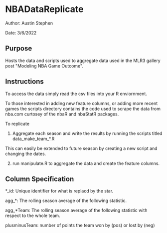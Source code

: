 # NBADataReplicate
Author: Austin Stephen  

Date: 3/6/2022

## Purpose 
Hosts the data and scripts used to aggregate data used in the MLR3 gallery post "Modeling NBA Game Outcome".

## Instructions
To access the data simply read the csv files into your R enviornment.

To those interested in adding new feature columns, or adding more recent games the 
scripts directory contains the code used to scrape the data from nba.com curtosey 
of the nbaR and nbaStatR packages.

To replicate

1) Aggregate each season and write the results by running the scripts titled data_make_team_*.R

This can easily be extended to future season by creating a new script and changing the dates.

2) run manipulate.R to aggregate the data and create the feature columns.

## Column Specification

*_id: Unique identifier for what is replacd by the star.

agg_*: The rolling season average of the following statistic.  

agg_*Team: The rolling season average of the following statistic with respect to the whole team.
              
plusminusTeam: number of points the team won by (pos) or lost by (neg)